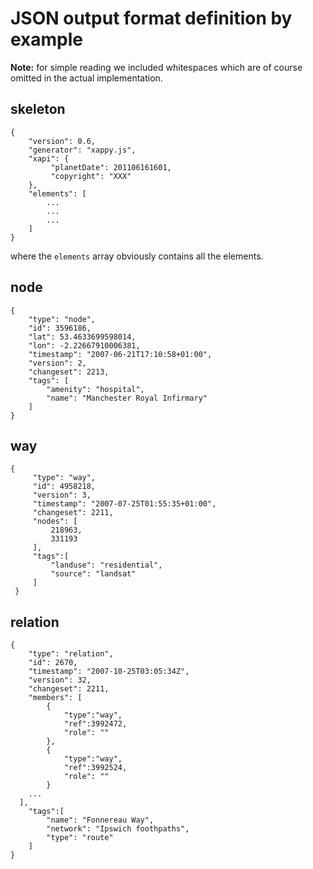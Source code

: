 # JSON output format definition by example

**Note:** for simple reading we included whitespaces which are of course omitted
in the actual implementation.

## skeleton

    {
        "version": 0.6,
        "generator": "xappy.js",
        "xapi": {
             "planetDate": 201106161601,
             "copyright": "XXX"
        },
        "elements": [
            ...
            ...
            ...
        ]
    }

where the `elements` array obviously contains all the elements.

## node

    {
        "type": "node",
        "id": 3596186,
        "lat": 53.4633699598014,
        "lon": -2.22667910006381,
        "timestamp": "2007-06-21T17:10:58+01:00",
        "version": 2,
        "changeset": 2213,
        "tags": [
            "amenity": "hospital",
            "name": "Manchester Royal Infirmary"
        ]
    }

## way

    {
         "type": "way",
         "id": 4958218, 
         "version": 3, 
         "timestamp": "2007-07-25T01:55:35+01:00", 
         "changeset": 2211,
         "nodes": [
             218963,
             331193
         ],
         "tags":[
             "landuse": "residential",
             "source": "landsat"
         ]
     }

## relation

    {
        "type": "relation",
        "id": 2670,
        "timestamp": "2007-10-25T03:05:34Z",
        "version": 32, 
        "changeset": 2211,
        "members": [
            {
                "type":"way", 
                "ref":3992472, 
                "role": ""
            },
            {
                "type":"way", 
                "ref":3992524, 
                "role": ""
            }
        ...
      ],
        "tags":[
            "name": "Fonnereau Way",
            "network": "Ipswich foothpaths",
            "type": "route"
        ]
    }
